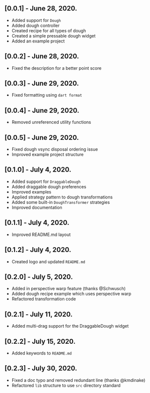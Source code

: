 ## [0.0.1] - June 28, 2020.

* Added support for `Dough`
* Added dough controller
* Created recipe for all types of dough
* Created a simple pressable dough widget
* Added an example project

## [0.0.2] - June 28, 2020.

* Fixed the description for a better point score

## [0.0.3] - June 29, 2020.

* Fixed formatting using `dart format`

## [0.0.4] - June 29, 2020.

* Removed unreferenced utility functions

## [0.0.5] - June 29, 2020.

* Fixed dough vsync disposal ordering issue
* Improved example project structure

## [0.1.0] - July 4, 2020.

* Added support for `DraggableDough`
* Added draggable dough preferences
* Improved examples
* Applied strategy pattern to dough transformations
* Added some built-in `DoughTransformer` strategies
* Improved documentation

## [0.1.1] - July 4, 2020.

* Improved README.md layout

## [0.1.2] - July 4, 2020.

* Created logo and updated `README.md`

## [0.2.0] - July 5, 2020.

* Added in perspective warp feature (thanks @Schwusch)
* Added dough recipe example which uses perspective warp
* Refactored transformation code

## [0.2.1] - July 11, 2020.

* Added multi-drag support for the DraggableDough widget

## [0.2.2] - July 15, 2020.

* Added keywords to `README.md`

## [0.2.3] - July 30, 2020.

* Fixed a doc typo and removed redundant line (thanks @kmdinake)
* Refactored `lib` structure to use `src` directory standard
